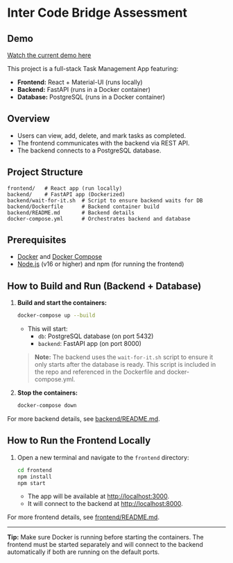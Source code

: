 # Inter Code Bridge Assessment

## Demo
[Watch the current demo here](https://drive.google.com/file/d/1lNeEU2NxLEIUOc5lVzHO9rFTPmUgOHp2/view?usp=drive_link)

This project is a full-stack Task Management App featuring:
- **Frontend:** React + Material-UI (runs locally)
- **Backend:** FastAPI (runs in a Docker container)
- **Database:** PostgreSQL (runs in a Docker container)

## Overview
- Users can view, add, delete, and mark tasks as completed.
- The frontend communicates with the backend via REST API.
- The backend connects to a PostgreSQL database.

## Project Structure
```
frontend/   # React app (run locally)
backend/    # FastAPI app (Dockerized)
backend/wait-for-it.sh  # Script to ensure backend waits for DB
backend/Dockerfile      # Backend container build
backend/README.md       # Backend details
docker-compose.yml      # Orchestrates backend and database
```

## Prerequisites
- [Docker](https://www.docker.com/) and [Docker Compose](https://docs.docker.com/compose/)
- [Node.js](https://nodejs.org/) (v16 or higher) and npm (for running the frontend)

## How to Build and Run (Backend + Database)
1. **Build and start the containers:**
   ```sh
   docker-compose up --build
   ```
   - This will start:
     - `db`: PostgreSQL database (on port 5432)
     - `backend`: FastAPI app (on port 8000)

   > **Note:** The backend uses the `wait-for-it.sh` script to ensure it only starts after the database is ready. This script is included in the repo and referenced in the Dockerfile and docker-compose.yml.

2. **Stop the containers:**
   ```sh
   docker-compose down
   ```

For more backend details, see [backend/README.md](backend/README.md).

## How to Run the Frontend Locally
1. Open a new terminal and navigate to the `frontend` directory:
   ```sh
   cd frontend
   npm install
   npm start
   ```
   - The app will be available at [http://localhost:3000](http://localhost:3000).
   - It will connect to the backend at [http://localhost:8000](http://localhost:8000).

For more frontend details, see [frontend/README.md](frontend/README.md).

---

**Tip:** Make sure Docker is running before starting the containers. The frontend must be started separately and will connect to the backend automatically if both are running on the default ports. 
